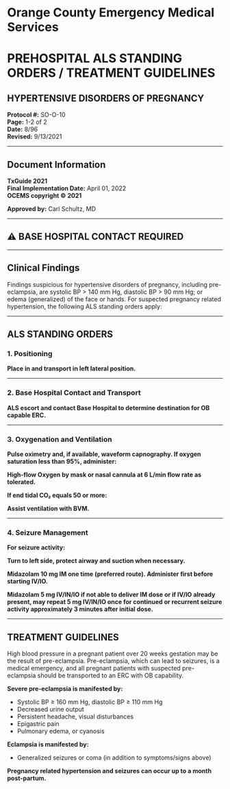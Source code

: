 # Orange County Emergency Medical Services
# PREHOSPITAL ALS STANDING ORDERS / TREATMENT GUIDELINES
## HYPERTENSIVE DISORDERS OF PREGNANCY

**Protocol #:** SO-O-10  
**Page:** 1-2 of 2  
**Date:** 8/96  
**Revised:** 9/13/2021

---

## Document Information

**TxGuide 2021**  
**Final Implementation Date:** April 01, 2022  
**OCEMS copyright © 2021**

**Approved by:** Carl Schultz, MD

---

## ⚠️ BASE HOSPITAL CONTACT REQUIRED

---

## Clinical Findings

Findings suspicious for hypertensive disorders of pregnancy, including pre-eclampsia, are systolic BP > 140 mm Hg, diastolic BP > 90 mm Hg; or edema (generalized) of the face or hands. For suspected pregnancy related hypertension, the following ALS standing orders apply:

---

## ALS STANDING ORDERS

### 1. Positioning

**Place in and transport in left lateral position.**

---

### 2. Base Hospital Contact and Transport

**ALS escort and contact Base Hospital to determine destination for OB capable ERC.**

---

### 3. Oxygenation and Ventilation

**Pulse oximetry and, if available, waveform capnography. If oxygen saturation less than 95%, administer:**

**High-flow Oxygen by mask or nasal cannula at 6 L/min flow rate as tolerated.**

**If end tidal CO₂ equals 50 or more:**

**Assist ventilation with BVM.**

---

### 4. Seizure Management

**For seizure activity:**

**Turn to left side, protect airway and suction when necessary.**

**Midazolam 10 mg IM one time (preferred route). Administer first before starting IV/IO.**

**Midazolam 5 mg IV/IN/IO if not able to deliver IM dose or if IV/IO already present, may repeat 5 mg IV/IN/IO once for continued or recurrent seizure activity approximately 3 minutes after initial dose.**

---

## TREATMENT GUIDELINES

High blood pressure in a pregnant patient over 20 weeks gestation may be the result of pre-eclampsia. Pre-eclampsia, which can lead to seizures, is a medical emergency, and all pregnant patients with suspected pre-eclampsia should be transported to an ERC with OB capability.

**Severe pre-eclampsia is manifested by:**
- Systolic BP ≥ 160 mm Hg, diastolic BP ≥ 110 mm Hg
- Decreased urine output
- Persistent headache, visual disturbances
- Epigastric pain
- Pulmonary edema, or cyanosis

**Eclampsia is manifested by:**
- Generalized seizures or coma (in addition to symptoms/signs above)

**Pregnancy related hypertension and seizures can occur up to a month post-partum.**

